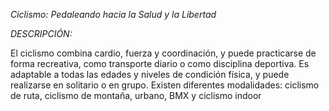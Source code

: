 *Ciclismo: Pedaleando hacia la Salud y la Libertad*

*DESCRIPCIÓN:*

El ciclismo combina cardio, fuerza y coordinación, y puede practicarse de forma recreativa, como transporte diario o como disciplina deportiva. Es adaptable a todas las edades y niveles de condición física, y puede realizarse en solitario o en grupo. Existen diferentes modalidades: ciclismo de ruta, ciclismo de montaña, urbano, BMX y ciclismo indoor